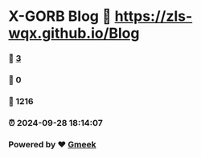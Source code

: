 # X-GORB Blog :link: https://zls-wqx.github.io/Blog 
### :page_facing_up: [3](https://zls-wqx.github.io/Blog/tag.html) 
### :speech_balloon: 0 
### :hibiscus: 1216 
### :alarm_clock: 2024-09-28 18:14:07 
### Powered by :heart: [Gmeek](https://github.com/Meekdai/Gmeek)
